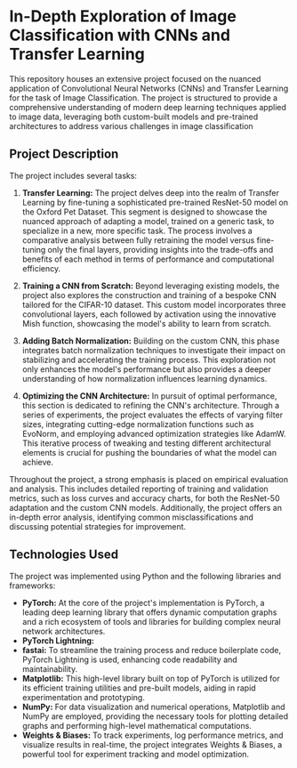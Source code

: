 # In-Depth Exploration of Image Classification with CNNs and Transfer Learning

This repository houses an extensive project focused on the nuanced application of Convolutional Neural Networks (CNNs) and Transfer Learning for the task of Image Classification. The project is structured to provide a comprehensive understanding of modern deep learning techniques applied to image data, leveraging both custom-built models and pre-trained architectures to address various challenges in image classification 

## Project Description

The project includes several tasks:

1. **Transfer Learning:** The project delves deep into the realm of Transfer Learning by fine-tuning a sophisticated pre-trained ResNet-50 model on the Oxford Pet Dataset. This segment is designed to showcase the nuanced approach of adapting a model, trained on a generic task, to specialize in a new, more specific task. The process involves a comparative analysis between fully retraining the model versus fine-tuning only the final layers, providing insights into the trade-offs and benefits of each method in terms of performance and computational efficiency.
2. **Training a CNN from Scratch:** Beyond leveraging existing models, the project also explores the construction and training of a bespoke CNN tailored for the CIFAR-10 dataset. This custom model incorporates three convolutional layers, each followed by activation using the innovative Mish function, showcasing the model's ability to learn from scratch.

3. **Adding Batch Normalization:**  Building on the custom CNN, this phase integrates batch normalization techniques to investigate their impact on stabilizing and accelerating the training process. This exploration not only enhances the model's performance but also provides a deeper understanding of how normalization influences learning dynamics.

4. **Optimizing the CNN Architecture:**  In pursuit of optimal performance, this section is dedicated to refining the CNN's architecture. Through a series of experiments, the project evaluates the effects of varying filter sizes, integrating cutting-edge normalization functions such as EvoNorm, and employing advanced optimization strategies like AdamW. This iterative process of tweaking and testing different architectural elements is crucial for pushing the boundaries of what the model can achieve.

Throughout the project, a strong emphasis is placed on empirical evaluation and analysis. This includes detailed reporting of training and validation metrics, such as loss curves and accuracy charts, for both the ResNet-50 adaptation and the custom CNN models. Additionally, the project offers an in-depth error analysis, identifying common misclassifications and discussing potential strategies for improvement. 

## Technologies Used

The project was implemented using Python and the following libraries and frameworks:

- **PyTorch:** At the core of the project's implementation is PyTorch, a leading deep learning library that offers dynamic computation graphs and a rich ecosystem of tools and libraries for building complex neural network architectures.    
- **PyTorch Lightning:**
- **fastai:** To streamline the training process and reduce boilerplate code, PyTorch Lightning is used, enhancing code readability and maintainability.
- **Matplotlib:** This high-level library built on top of PyTorch is utilized for its efficient training utilities and pre-built models, aiding in rapid experimentation and prototyping.
- **NumPy:** For data visualization and numerical operations, Matplotlib and NumPy are employed, providing the necessary tools for plotting detailed graphs and performing high-level mathematical computations.
- **Weights & Biases:** To track experiments, log performance metrics, and visualize results in real-time, the project integrates Weights & Biases, a powerful tool for experiment tracking and model optimization.

